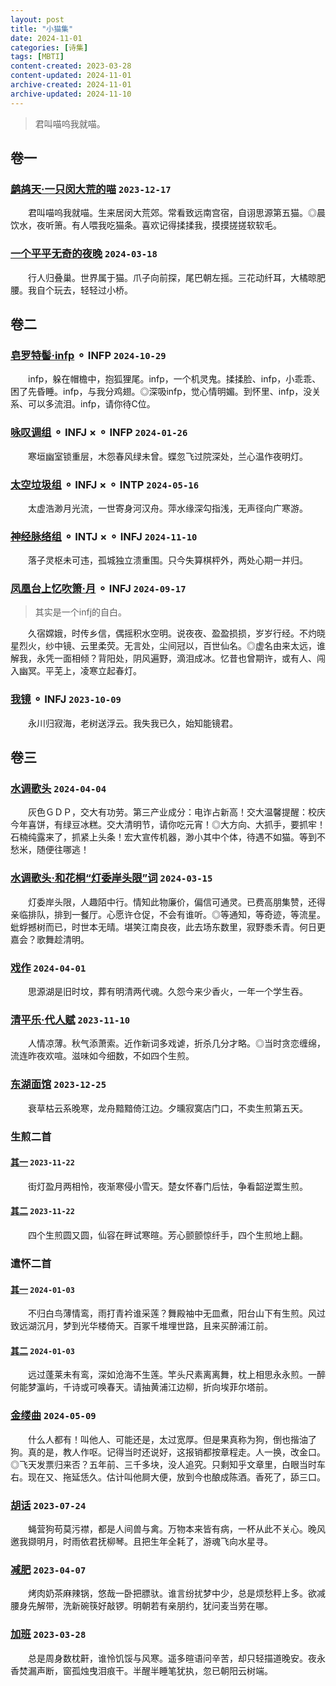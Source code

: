 ```yaml
---
layout: post
title: "小猫集"
date: 2024-11-01
categories: [诗集]
tags: [MBTI]
content-created: 2023-03-28
content-updated: 2024-11-01
archive-created: 2024-11-01
archive-updated: 2024-11-10
---
```


> 君叫喵呜我就喵。

## 卷一

### [鹧鸪天·一只闵大荒的喵](http://139.224.229.170/poem/02187) `2023-12-17`

　　君叫喵呜我就喵。生来居闵大荒郊。常看致远南宫宿，自诩思源第五猫。◎晨饮水，夜听箫。有人喂我吃猫条。喜欢记得揉揉我，摸摸搓搓软软毛。

### [一个平平无奇的夜晚](http://139.224.229.170/poem/01356) `2024-03-18`

　　行人归叠巢。世界属于猫。爪子向前探，尾巴朝左摇。三花动纤耳，大橘晾肥腰。我自个玩去，轻轻过小桥。

## 卷二

### [皂罗特髻·infp](http://139.224.229.170/poem/02225) <span class="MBTItag infp">⚬ INFP</span> `2024-10-29`

　　infp，躲在帽檐中，抱狐狸尾。infp，一个机灵鬼。揉揉脸、infp，小乖乖、困了先昏睡。infp，与我分鸡翅。◎深吸infp，觉心情明媚。到怀里、infp，没关系、可以多流泪。infp，请你待C位。

### [咏叹调组](http://139.224.229.170/poem/01330) <span class="MBTItag infj">⚬ INFJ</span> × <span class="MBTItag infp">⚬ INFP</span> `2024-01-26`

　　寒垣幽室锁重层，木怨春风绿未曾。蝶忽飞过院深处，兰心温作夜明灯。

### [太空垃圾组](http://139.224.229.170/poem/01395) <span class="MBTItag infj">⚬ INFJ</span> × <span class="MBTItag intp">⚬ INTP</span> `2024-05-16`

　　太虚浩渺月光流，一世寄身河汉舟。萍水缘深勾指浅，无声径向广寒游。

### [神经脉络组](http://139.224.229.170/poem/01435) <span class="MBTItag intj">⚬ INTJ</span> × <span class="MBTItag infj">⚬ INFJ</span> `2024-11-10`

　　落子灵枢未可违，孤城独立溃重围。只今失算棋枰外，两处心期一并归。

### [凤凰台上忆吹箫·月](http://139.224.229.170/poem/02221) <span class="MBTItag infj">⚬ INFJ</span> `2024-09-17`

> 其实是一个infj的自白。

　　久宿嫦娥，时传乡信，偶摇积水空明。说夜夜、盈盈损损，岁岁行经。不灼晓星烈火，纱中镜、云里柔荧。无言处，尘间冠以，百世仙名。◎虚名由来太远，谁解我，永凭一面相倾？背阳处，阴风遍野，滴泪成冰。忆昔也曾期许，或有人、闯入幽冥。平芜上，凌寒立起春灯。

### [我镜](http://139.224.229.170/poem/01285) <span class="MBTItag infj">⚬ INFJ</span> `2023-10-09`

　　永川归寂海，老树送浮云。我失我已久，始知能镜君。

## 卷三

### [水调歌头](http://139.224.229.170/poem/02205) `2024-04-04`

　　灰色ＧＤＰ，交大有功劳。第三产业成分：电诈占新高！交大温馨提醒：校庆今年喜饼，有绿豆冰糕。交大清明节，请你吃元宵！◎大方向、大抓手，要抓牢！石楠纯露来了，抓紧上头条！宏大宣传机器，渺小其中个体，待遇不如猫。等到不愁米，随便往哪逃！

### [水调歌头·和花桐“灯委岸头限”词](http://139.224.229.170/poem/02203) `2024-03-15`

　　灯委岸头限，人趣陌中行。情知此物廉价，偏信可通灵。已费高朋集赞，还得亲临排队，排到一餐厅。心愿许仓促，不会有谁听。◎等通知，等奇迹，等流星。蚍蜉撼树而已，时世本无晴。堪笑江南良夜，此去场东数里，寂野黍禾青。何日更嘉会？歌舞趁清明。

### [戏作](http://139.224.229.170/poem/01369) `2024-04-01`

　　思源湖是旧时坟，葬有明清两代魂。久怨今来少香火，一年一个学生吞。

### [清平乐·代人赋](http://139.224.229.170/poem/02181) `2023-11-10`

　　人情凉薄。秋气添萧索。近作新词多戏谑，折杀几分才略。◎当时贪恋缠绵，流连昨夜欢喧。滋味如今细数，不如四个生煎。

### [东湖面馆](http://139.224.229.170/poem/01304) `2023-12-25`

　　衰草枯云系晚寒，龙舟黯黯倚江边。夕曛寂寞店门口，不卖生煎第五天。

### 生煎二首

#### [其一](http://139.224.229.170/poem/01297) `2023-11-22`

　　街灯盈月两相怜，夜渐寒侵小雪天。楚女怀春门后怯，争看韶逆鬻生煎。

#### [其二](http://139.224.229.170/poem/01298) `2023-11-22`

　　四个生煎圆又圆，仙容在畔试寒暄。芳心颤颤惊纤手，四个生煎地上翻。

### 遣怀二首

#### [其一](http://139.224.229.170/poem/01311) `2024-01-03`

　　不归白鸟薄情鸾，雨打青衿谁采莲？舞殿袖中无皿煮，阳台山下有生煎。风过致远湖沉月，梦到光华楼倚天。百冢千堆埋世路，且来买醉浦江前。

#### [其二](http://139.224.229.170/poem/01312) `2024-01-03`

　　远过蓬莱未有鸾，深如沧海不生莲。竿头尺素离离舞，枕上相思永永煎。一醉何能梦瀛屿，千诗或可唤春天。请抽黄浦江边柳，折向埃菲尔塔前。

### [金缕曲](http://139.224.229.170/poem/02214) `2024-05-09`

　　什么人都有！叫他人、可能还是，太过宽厚。但是果真称为狗，倒也揩油了狗。真的是，教人作呕。记得当时还说好，这报销都按章程走。人一换，改金口。◎飞天发票归来否？五年前、三千多块，没人追究。只剩知乎文章里，白眼当时车右。现在又、拖延恁久。估计叫他屙大便，放到今也酿成陈酒。香死了，舔三口。

### [胡话](http://139.224.229.170/poem/01275) `2023-07-24`

　　蝇营狗苟莫污襟，都是人间兽与禽。万物本来皆有病，一杯从此不关心。晚风邀我撷明月，时雨依君抚柳琴。且把生年全耗了，游魂飞向水星寻。

### [减肥](http://139.224.229.170/poem/01243) `2023-04-07`

　　烤肉奶茶麻辣锅，悠哉一卧把膘驮。谁言纷扰梦中少，总是烦愁秤上多。欲减腰身先解带，洗新碗筷好敲锣。明朝若有亲朋约，犹问麦当劳在哪。

### [加班](http://139.224.229.170/poem/01242) `2023-03-28`

　　总是周身数枕鼾，谁怜饥馁与风寒。遥多暄语问辛苦，却只轻描道晚安。夜永香焚漏声断，窗孤烛曳泪痕干。半醒半睡笔犹执，忽已朝阳云树端。
